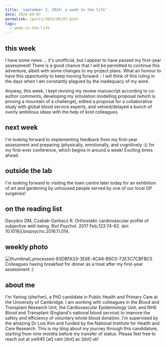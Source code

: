 ```yaml
---
title: 'september 2, 2024: a week in the life'
date: 2024-09-07
permalink: /posts/2024/09/07-post
tags:
  - week-in-the-life
---
```


this week
------
I have some news ... it's unofficial, but I appear to have passed my first-year assessment! There is a good chance that I will be permitted to continue this adventure, albeit with some changes to my project plans. What an honour to have this opportunity to keep moving forward - I will think of this ruling in the days when I am constantly plagued by the inadequacy of my work. 

Anyway, this week, I kept revising my review manuscript according to co-author comments, developing my simulation modelling proposal (which is proving a mountain of a challenge), edited a proposal for a collaborative study with global blood service experts, and vetoed/delayed a bunch of overly ambitious ideas with the help of kind colleagues.

next week
------
I'm looking forward to implementing feedback from my first-year assessment and preparing (physically, emotionally, and cognitively :)) for my first-ever conference, which begins in around a week! Exciting times ahead.

outside the lab
------
I'm looking forward to visiting the town centre later today for an exhibition of art and gardening by unhoused people served by one of our local GP surgeries! 

on the reading list
------
Davydov DM, Czabak-Garbacz R. Orthostatic cardiovascular profile of subjective well-being. Biol Psychol. 2017 Feb;123:74-82. doi: 10.1016/j.biopsycho.2016.11.014. 

weekly photo
------
![thumbnail_processed-83DBFA33-3E6E-4CA6-B6C0-72E3C7CBFBC5](https://github.com/user-attachments/assets/12bdf80a-6629-4fec-9244-13c5d49ecfa2)
Colleagues having breakfast for dinner as a treat after my first-year assessment :)


about me
------
I'm Yaning (she/her), a PhD candidate in Public Health and Primary Care at the University of Cambridge. I am working with colleagues in the Blood and Transplant Research Unit, the Cardiovascular Epidemiology Unit, and NHS Blood and Transplant (England's national blood service) to improve the safety and efficiency of voluntary whole blood donation. I'm supervised by the amazing Dr Lois Kim and funded by the National Institute for Health and Care Research. This is my blog about my journey through this candidature, starting from nine months before my transfer of status. Please feel free to reach out at yw645 [at] cam [dot] ac [dot] uk!
